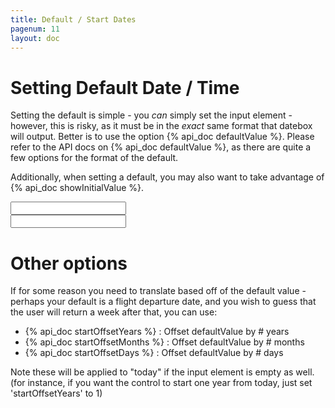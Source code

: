 ```yaml
---
title: Default / Start Dates
pagenum: 11
layout: doc
---
```


# Setting Default Date / Time

Setting the default is simple - you *can* simply set the input element - however, this
is risky, as it must be in the *exact* same format that datebox will output.  Better is to
use the option {% api_doc defaultValue %}. Please refer to the API docs on {% api_doc defaultValue %}, 
as there are quite a few options for the format of the default.

Additionally, when setting a default, you may also want to take advantage of {% api_doc showInitialValue %}.

<div><input type="text" data-role="datebox" data-options='{"mode":"calbox", "defaultValue":[2001,0,1], "showInitialValue":true, "useInline": true}'></div>

<div><input type="text" data-role="datebox" data-options='{"mode":"timeflipbox", "defaultValue":"18:35", "showInitialValue":true, "useInline": true}'></div>

# Other options

If for some reason you need to translate based off of the default value - perhaps
your default is a flight departure date, and you wish to guess that the user will
return a week after that, you can use:

 - {% api_doc startOffsetYears %} : Offset defaultValue by # years
 - {% api_doc startOffsetMonths %} : Offset defaultValue by # months
 - {% api_doc startOffsetDays %} : Offset defaultValue by # days

Note these will be applied to "today" if the input element is empty as well.  (for
instance, if you want the control to start one year from today, just set 
'startOffsetYears' to 1)
